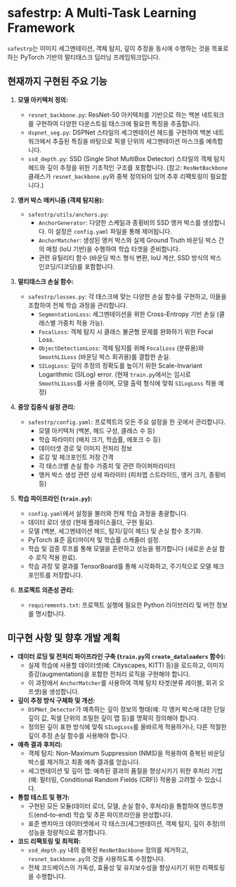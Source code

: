 # safestrp: A Multi-Task Learning Framework

`safestrp`는 이미지 세그멘테이션, 객체 탐지, 깊이 추정을 동시에 수행하는 것을 목표로 하는 PyTorch 기반의 멀티태스크 딥러닝 프레임워크입니다.

## 현재까지 구현된 주요 기능

1.  **모델 아키텍처 정의:**
    *   `resnet_backbone.py`: ResNet-50 아키텍처를 기반으로 하는 백본 네트워크를 구현하여 다양한 다운스트림 태스크에 필요한 특징을 추출합니다.
    *   `dspnet_seg.py`: DSPNet 스타일의 세그멘테이션 헤드를 구현하여 백본 네트워크에서 추출된 특징을 바탕으로 픽셀 단위의 세그멘테이션 마스크를 예측합니다.
    *   `ssd_depth.py`: SSD (Single Shot MultiBox Detector) 스타일의 객체 탐지 헤드와 깊이 추정을 위한 기초적인 구조를 포함합니다. (참고: `ResNetBackbone` 클래스가 `resnet_backbone.py`와 중복 정의되어 있어 추후 리팩토링이 필요합니다.)

2.  **앵커 박스 메커니즘 (객체 탐지용):**
    *   `safestrp/utils/anchors.py`:
        *   `AnchorGenerator`: 다양한 스케일과 종횡비의 SSD 앵커 박스를 생성합니다. 이 설정은 `config.yaml` 파일을 통해 제어됩니다.
        *   `AnchorMatcher`: 생성된 앵커 박스와 실제 Ground Truth 바운딩 박스 간의 매칭 (IoU 기반)을 수행하여 학습 타겟을 준비합니다.
        *   관련 유틸리티 함수 (바운딩 박스 형식 변환, IoU 계산, SSD 방식의 박스 인코딩/디코딩)를 포함합니다.

3.  **멀티태스크 손실 함수:**
    *   `safestrp/losses.py`: 각 태스크에 맞는 다양한 손실 함수를 구현하고, 이들을 조합하여 전체 학습 과정을 관리합니다.
        *   `SegmentationLoss`: 세그멘테이션을 위한 Cross-Entropy 기반 손실 (클래스별 가중치 적용 가능).
        *   `FocalLoss`: 객체 탐지 시 클래스 불균형 문제를 완화하기 위한 Focal Loss.
        *   `ObjectDetectionLoss`: 객체 탐지를 위해 `FocalLoss` (분류용)와 `SmoothL1Loss` (바운딩 박스 회귀용)를 결합한 손실.
        *   `SILogLoss`: 깊이 추정의 정확도를 높이기 위한 Scale-Invariant Logarithmic (SILog) error. (현재 `train.py`에서는 임시로 `SmoothL1Loss`를 사용 중이며, 모델 출력 형식에 맞춰 `SILogLoss` 적용 예정)

4.  **중앙 집중식 설정 관리:**
    *   `safestrp/config.yaml`: 프로젝트의 모든 주요 설정을 한 곳에서 관리합니다.
        *   모델 아키텍처 (백본, 헤드 구성, 클래스 수 등)
        *   학습 파라미터 (배치 크기, 학습률, 에포크 수 등)
        *   데이터셋 경로 및 이미지 전처리 정보
        *   로깅 및 체크포인트 저장 간격
        *   각 태스크별 손실 함수 가중치 및 관련 하이퍼파라미터
        *   앵커 박스 생성 관련 상세 파라미터 (피처맵 스트라이드, 앵커 크기, 종횡비 등)

5.  **학습 파이프라인 (`train.py`):**
    *   `config.yaml`에서 설정을 불러와 전체 학습 과정을 총괄합니다.
    *   데이터 로더 생성 (현재 플레이스홀더, 구현 필요).
    *   모델 (백본, 세그멘테이션 헤드, 탐지/깊이 헤드) 및 손실 함수 초기화.
    *   PyTorch 표준 옵티마이저 및 학습률 스케줄러 설정.
    *   학습 및 검증 루프를 통해 모델을 훈련하고 성능을 평가합니다 (새로운 손실 함수 로직 적용 완료).
    *   학습 과정 및 결과를 TensorBoard를 통해 시각화하고, 주기적으로 모델 체크포인트를 저장합니다.

6.  **프로젝트 의존성 관리:**
    *   `requirements.txt`: 프로젝트 실행에 필요한 Python 라이브러리 및 버전 정보를 명시합니다.

## 미구현 사항 및 향후 개발 계획

*   **데이터 로딩 및 전처리 파이프라인 구축 (`train.py`의 `create_dataloaders` 함수):**
    *   실제 학습에 사용할 데이터셋(예: Cityscapes, KITTI 등)을 로드하고, 이미지 증강(augmentation)을 포함한 전처리 로직을 구현해야 합니다.
    *   이 과정에서 `AnchorMatcher`를 사용하여 객체 탐지 타겟(분류 레이블, 회귀 오프셋)을 생성합니다.
*   **깊이 추정 방식 구체화 및 개선:**
    *   `DSPNet_Detector`가 예측하는 깊이 정보의 형태(예: 각 앵커 박스에 대한 단일 깊이 값, 픽셀 단위의 조밀한 깊이 맵 등)를 명확히 정의해야 합니다.
    *   정의된 깊이 표현 방식에 맞춰 `SILogLoss`를 올바르게 적용하거나, 다른 적절한 깊이 추정 손실 함수를 사용해야 합니다.
*   **예측 결과 후처리:**
    *   객체 탐지: Non-Maximum Suppression (NMS)을 적용하여 중복된 바운딩 박스를 제거하고 최종 예측 결과를 얻습니다.
    *   세그멘테이션 및 깊이 맵: 예측된 결과의 품질을 향상시키기 위한 후처리 기법(예: 필터링, Conditional Random Fields (CRF)) 적용을 고려할 수 있습니다.
*   **통합 테스트 및 평가:**
    *   구현된 모든 모듈(데이터 로더, 모델, 손실 함수, 후처리)을 통합하여 엔드투엔드(end-to-end) 학습 및 추론 파이프라인을 완성합니다.
    *   표준 벤치마크 데이터셋에서 각 태스크(세그멘테이션, 객체 탐지, 깊이 추정)의 성능을 정량적으로 평가합니다.
*   **코드 리팩토링 및 최적화:**
    *   `ssd_depth.py` 내의 중복된 `ResNetBackbone` 정의를 제거하고, `resnet_backbone.py`의 것을 사용하도록 수정합니다.
    *   전체 코드베이스의 가독성, 효율성 및 유지보수성을 향상시키기 위한 리팩토링을 수행합니다.